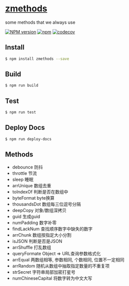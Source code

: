 # [zmethods](https://klren0312.github.io/zutils/)
some methods that we always use

[![NPM version][npm-image]][npm-url]
[![npm](https://img.shields.io/npm/dt/zmethods.svg)](https://www.npmjs.com/package/zmethods)
[![codecov](https://codecov.io/gh/klren0312/zutils/branch/master/graph/badge.svg)](https://codecov.io/gh/klren0312/zutils)

[npm-image]: https://img.shields.io/npm/v/zmethods.svg?style=flat-square
[npm-url]: https://npmjs.org/package/zmethods

## Install
```bash
$ npm install zmethods --save
```

## Build
```bash
$ npm run build
```

## Test
```bash
$ npm run test
```

## Deploy Docs
```bash
$ npm run deploy-docs
```

## Methods

 - debounce 防抖 
 - throttle 节流 
 - sleep 睡眠 
 - arrUnique 数组去重 
 - toIndexOf 判断是否在数组中 
 - byteFormat byte换算 
 - thousandsDot 数组每三位逗号分隔 
 - deepCopy 对象/数组深拷贝 
 - guid 生成guid 
 - numPadding 数字补零 
 - findLackNum 查找顺序数字中缺失的数字 
 - arrChunk 数组按指定大小分割 
 - isJSON 判断是否是JSON 
 - arrShuffle 打乱数组 
 - queryFormate Object => URL查询参数格式化 
 - arrEqual 两数组相等, 参数相同, 个数相同, 位置不一定相同
 - arrRandom 随机从数组中抽取指定数量的不重复项
 - strSecret 字符串局部加密打星号
 - numChineseCapital 将数字转为中文大写
